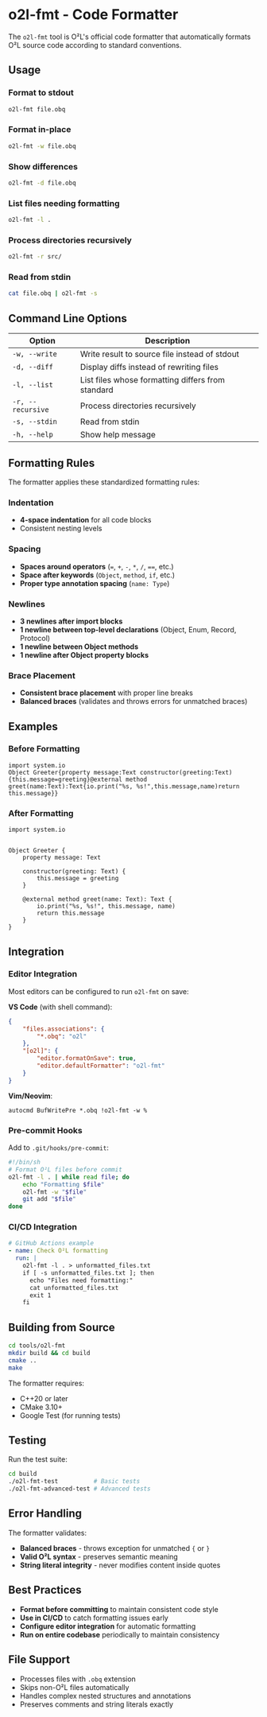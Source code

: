 # o2l-fmt - Code Formatter

The `o2l-fmt` tool is O²L's official code formatter that automatically formats O²L source code according to standard conventions.

## Usage

### Format to stdout
```bash
o2l-fmt file.obq
```

### Format in-place
```bash
o2l-fmt -w file.obq
```

### Show differences
```bash
o2l-fmt -d file.obq
```

### List files needing formatting
```bash
o2l-fmt -l .
```

### Process directories recursively
```bash
o2l-fmt -r src/
```

### Read from stdin
```bash
cat file.obq | o2l-fmt -s
```

## Command Line Options

| Option | Description |
|--------|-------------|
| `-w, --write` | Write result to source file instead of stdout |
| `-d, --diff` | Display diffs instead of rewriting files |
| `-l, --list` | List files whose formatting differs from standard |
| `-r, --recursive` | Process directories recursively |
| `-s, --stdin` | Read from stdin |
| `-h, --help` | Show help message |

## Formatting Rules

The formatter applies these standardized formatting rules:

### Indentation
- **4-space indentation** for all code blocks
- Consistent nesting levels

### Spacing
- **Spaces around operators** (`=`, `+`, `-`, `*`, `/`, `==`, etc.)
- **Space after keywords** (`Object`, `method`, `if`, etc.)
- **Proper type annotation spacing** (`name: Type`)

### Newlines
- **3 newlines after import blocks**
- **1 newline between top-level declarations** (Object, Enum, Record, Protocol)
- **1 newline between Object methods**
- **1 newline after Object property blocks**

### Brace Placement
- **Consistent brace placement** with proper line breaks
- **Balanced braces** (validates and throws errors for unmatched braces)

## Examples

### Before Formatting
```obq
import system.io
Object Greeter{property message:Text constructor(greeting:Text){this.message=greeting}@external method greet(name:Text):Text{io.print("%s, %s!",this.message,name)return this.message}}
```

### After Formatting
```obq
import system.io


Object Greeter {
    property message: Text

    constructor(greeting: Text) {
        this.message = greeting
    }

    @external method greet(name: Text): Text {
        io.print("%s, %s!", this.message, name)
        return this.message
    }
}
```

## Integration

### Editor Integration
Most editors can be configured to run `o2l-fmt` on save:

**VS Code** (with shell command):
```json
{
    "files.associations": {
        "*.obq": "o2l"
    },
    "[o2l]": {
        "editor.formatOnSave": true,
        "editor.defaultFormatter": "o2l-fmt"
    }
}
```

**Vim/Neovim**:
```vim
autocmd BufWritePre *.obq !o2l-fmt -w %
```

### Pre-commit Hooks
Add to `.git/hooks/pre-commit`:
```bash
#!/bin/sh
# Format O²L files before commit
o2l-fmt -l . | while read file; do
    echo "Formatting $file"
    o2l-fmt -w "$file"
    git add "$file"
done
```

### CI/CD Integration
```yaml
# GitHub Actions example
- name: Check O²L formatting
  run: |
    o2l-fmt -l . > unformatted_files.txt
    if [ -s unformatted_files.txt ]; then
      echo "Files need formatting:"
      cat unformatted_files.txt
      exit 1
    fi
```

## Building from Source

```bash
cd tools/o2l-fmt
mkdir build && cd build
cmake ..
make
```

The formatter requires:
- C++20 or later
- CMake 3.10+
- Google Test (for running tests)

## Testing

Run the test suite:
```bash
cd build
./o2l-fmt-test          # Basic tests
./o2l-fmt-advanced-test # Advanced tests
```

## Error Handling

The formatter validates:
- **Balanced braces** - throws exception for unmatched `{` or `}`
- **Valid O²L syntax** - preserves semantic meaning
- **String literal integrity** - never modifies content inside quotes

## Best Practices

- **Format before committing** to maintain consistent code style
- **Use in CI/CD** to catch formatting issues early
- **Configure editor integration** for automatic formatting
- **Run on entire codebase** periodically to maintain consistency

## File Support

- Processes files with `.obq` extension
- Skips non-O²L files automatically
- Handles complex nested structures and annotations
- Preserves comments and string literals exactly